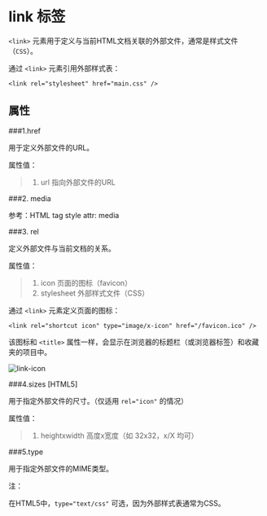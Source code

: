 link 标签
=========

`<link>` 元素用于定义与当前HTML文档关联的外部文件，通常是样式文件（`CSS`）。

通过 `<link>` 元素引用外部样式表：

	<link rel="stylesheet" href="main.css" />

属性
----

###1.href

用于定义外部文件的URL。

属性值：
>1. url 指向外部文件的URL

###2. media

参考：HTML tag style attr: media

###3. rel

定义外部文件与当前文档的关系。

属性值：
>1. icon 页面的图标（favicon）
>2. stylesheet 外部样式文件（CSS）

通过 `<link>` 元素定义页面的图标：

	<link rel="shortcut icon" type="image/x-icon" href="/favicon.ico" />

该图标和 `<title>` 属性一样，会显示在浏览器的标题栏（或浏览器标签）和收藏夹的项目中。

![link-icon](/images/html-tag-link-icon.png "favicon")

###4.sizes [HTML5]

用于指定外部文件的尺寸。（仅适用 `rel="icon"` 的情况）

属性值：
>1. heightxwidth 高度x宽度（如 32x32，x/X 均可）

###5.type

用于指定外部文件的MIME类型。

注：

在HTML5中，`type="text/css"` 可选，因为外部样式表通常为CSS。